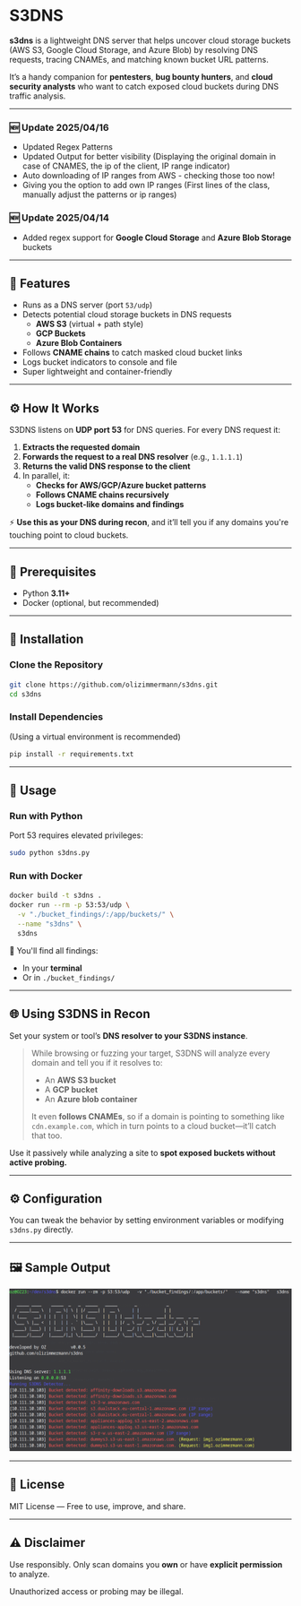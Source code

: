 # S3DNS

**s3dns** is a lightweight DNS server that helps uncover cloud storage buckets (AWS S3, Google Cloud Storage, and Azure Blob) by resolving DNS requests, tracing CNAMEs, and matching known bucket URL patterns.

It’s a handy companion for **pentesters**, **bug bounty hunters**, and **cloud security analysts** who want to catch exposed cloud buckets during DNS traffic analysis.

---

### 🆕 Update 2025/04/16

- Updated Regex Patterns
- Updated Output for better visibility (Displaying the original domain in case of CNAMES, the ip of the client, IP range indicator)
- Auto downloading of IP ranges from AWS - checking those too now!
- Giving you the option to add own IP ranges (First lines of the class, manually adjust the patterns or ip ranges)


### 🆕 Update 2025/04/14

- Added regex support for **Google Cloud Storage** and **Azure Blob Storage** buckets

---

## 🚀 Features

- Runs as a DNS server (port `53/udp`)
- Detects potential cloud storage buckets in DNS requests
  - **AWS S3** (virtual + path style)
  - **GCP Buckets**
  - **Azure Blob Containers**
- Follows **CNAME chains** to catch masked cloud bucket links
- Logs bucket indicators to console and file
- Super lightweight and container-friendly

---

## ⚙️ How It Works

S3DNS listens on **UDP port 53** for DNS queries. For every DNS request it:

1. **Extracts the requested domain**
2. **Forwards the request to a real DNS resolver** (e.g., `1.1.1.1`)
3. **Returns the valid DNS response to the client**
4. In parallel, it:
   - **Checks for AWS/GCP/Azure bucket patterns**
   - **Follows CNAME chains recursively**
   - **Logs bucket-like domains and findings**

⚡ **Use this as your DNS during recon**, and it’ll tell you if any domains you're touching point to cloud buckets.

---

## 🧱 Prerequisites

- Python **3.11+**
- Docker (optional, but recommended)

---

## 🔧 Installation

### Clone the Repository

```bash
git clone https://github.com/olizimmermann/s3dns.git
cd s3dns
```

### Install Dependencies

(Using a virtual environment is recommended)

```bash
pip install -r requirements.txt
```

---

## 🧪 Usage

### Run with Python

Port 53 requires elevated privileges:

```bash
sudo python s3dns.py
```

### Run with Docker

```bash
docker build -t s3dns .
docker run --rm -p 53:53/udp \
  -v "./bucket_findings/:/app/buckets/" \
  --name "s3dns" \
  s3dns
```

📁 You'll find all findings:
- In your **terminal**
- Or in `./bucket_findings/`

---

## 🌐 Using S3DNS in Recon

Set your system or tool’s **DNS resolver to your S3DNS instance**.

> While browsing or fuzzing your target, S3DNS will analyze every domain and tell you if it resolves to:
> - An **AWS S3 bucket**
> - A **GCP bucket**
> - An **Azure blob container**
>
> It even **follows CNAMEs**, so if a domain is pointing to something like `cdn.example.com`, which in turn points to a cloud bucket—it’ll catch that too.

Use it passively while analyzing a site to **spot exposed buckets without active probing.**

---

## ⚙️ Configuration

You can tweak the behavior by setting environment variables or modifying `s3dns.py` directly.

---

## 🖼️ Sample Output

![Sample Output Docker](https://github.com/olizimmermann/s3dns/blob/main/images/output.png)

---

## 📄 License

MIT License — Free to use, improve, and share.

---

## ⚠️ Disclaimer

Use responsibly. Only scan domains you **own** or have **explicit permission** to analyze.

Unauthorized access or probing may be illegal.
